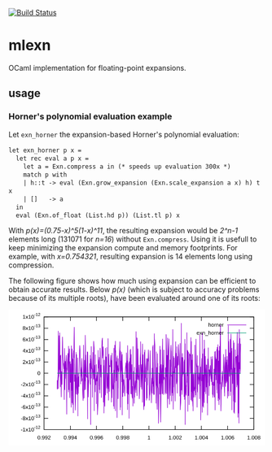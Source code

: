 [![Build Status](https://travis-ci.com/thvnx/mlexn.svg?branch=master)](https://travis-ci.com/thvnx/mlexn)

# mlexn

OCaml implementation for floating-point expansions.

## usage

### Horner's polynomial evaluation example

Let `exn_horner` the expansion-based Horner's polynomial evaluation:

```
let exn_horner p x =
  let rec eval a p x =
    let a = Exn.compress a in (* speeds up evaluation 300x *)
    match p with
    | h::t -> eval (Exn.grow_expansion (Exn.scale_expansion a x) h) t x
    | []   -> a
  in
  eval (Exn.of_float (List.hd p)) (List.tl p) x
```

With _p(x)=(0.75-x)^5(1-x)^11_, the resulting expansion would be _2^n-1_
elements long (131071 for _n=16_) without `Exn.compress`. Using it is usefull to
keep minimizing the expansion compute and memory footprints. For example, with
_x=0.754321_, resulting expansion is 14 elements long using compression.

The following figure shows how much using expansion can be efficient to obtain
accurate results. Below _p(x)_ (which is subject to accuracy problems because of
its multiple roots), have been evaluated around one of its roots:

![](testsuite/horner.svg)

